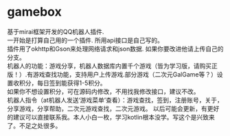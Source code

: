 # gamebox
基于mirai框架开发的QQ机器人插件.  
一开始是打算自己用的一个插件.
所用api接口是自己写的。  
插件用了okhttp和Gson来处理网络请求和json数据.
如果你要改进他请上传自己的分支。  
机器人的功能：游戏分享，机器人数据库内置千个游戏（皆为学习版，请购买正版！）.有游戏查找功能，支持用户上传游戏.部分游戏（二次元GalGame等？）设置收积分，每日签到能获得1-5积分。  
如果你不想设置积分，可在源码内修改，不用找我修改接口，建议不改。  
机器人指令（at机器人发送‘游戏菜单’查看）：游戏查找，签到，注册账号，关于，分享游戏，分享帮助，二次元游戏查找，二次元游戏。
以后可能会更新，有更好的建议可以直接联系我。本人小白一枚，学习kotlin根本没学。写这个是兴致来了。不足之处很多。
